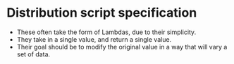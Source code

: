 # Distribution script specification

- These often take the form of Lambdas, due to their simplicity.
- They take in a single value, and return a single value.
- Their goal should be to modify the original value in a way that will vary a set of data.
